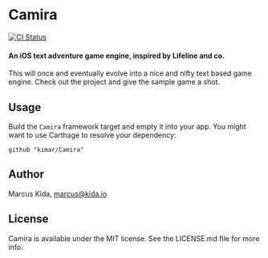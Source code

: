 # Camira

[![CI Status](http://img.shields.io/travis/kimar/Camira.svg?style=flat)](https://travis-ci.org/kimar/Camira)

#### An iOS text adventure game engine, inspired by Lifeline and co.

This will once and eventually evolve into a nice and nifty text based game engine. Check out the project and give the sample game a shot.

## Usage

Build the `Camira` framework target and empty it into your app. You might want to use Carthage to resolve your dependency:

```
github "kimar/Camira"
```

## Author

Marcus Kida, marcus@kida.io

## License

Camira is available under the MIT license. See the LICENSE.md file for more info.
